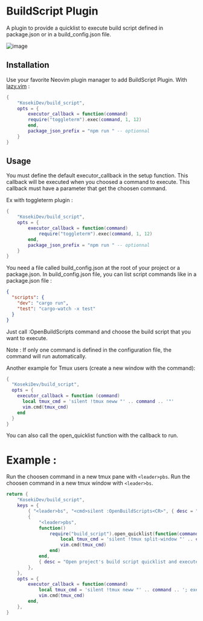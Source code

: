 # BuildScript Plugin

A plugin to provide a quicklist to execute build script defined in package.json or in a build_config.json file.

![image](https://github.com/KosekiDev/build_script/assets/62622114/fcdc5015-428f-49f4-865a-6f607d7d0dbf)

## Installation

Use your favorite Neovim plugin manager to add BuildScript Plugin.
With [lazy.vim](https://github.com/folke/lazy.nvim) :

```lua
{
    "KosekiDev/build_script",
    opts = {
        executor_callback = function(command)
	    require("toggleterm").exec(command, 1, 12)
        end,
        package_json_prefix = "npm run " -- optionnal
    }
}
```

## Usage

You must define the default executor_callback in the setup function.
This callback will be executed when you choosed a command to execute.
This callback must have a parameter that get the choosen command.

Ex with toggleterm plugin :

```lua
{
    "KosekiDev/build_script",
    opts = {
        executor_callback = function(command)
            require("toggleterm").exec(command, 1, 12)
        end,
        package_json_prefix = "npm run " -- optionnal
    }
}
```

You need a file called build_config.json at the root of your project or a package.json.
In build_config.json file, you can list script commands like in a package.json file :

```json
{
  "scripts": {
    "dev": "cargo run",
    "test": "cargo-watch -x test"
  }
}
```

Just call :OpenBuildScripts command and choose the build script that you want to execute.

Note : If only one command is defined in the configuration file, the command will run automatically.

Another example for Tmux users (create a new window with the command):

```lua
{
  "KosekiDev/build_script",
  opts = {
    executor_callback = function (command)
      local tmux_cmd = 'silent !tmux neww "' .. command .. '"'
      vim.cmd(tmux_cmd)
    end
  }
}
```

You can also call the open_quicklist function with the callback to run.

# Example :

Run the choosen command in a new tmux pane with `<leader>pbs`.
Run the choosen command in a new tmux window with `<leader>bs`.

```lua
return {
    "KosekiDev/build_script",
    keys = {
        { "<leader>bs", "<cmd>silent :OpenBuildScripts<CR>", { desc = "Open project's build script quicklist" } },
        {
            "<leader>pbs",
            function()
                require("build_script").open_quicklist(function(command)
                    local tmux_cmd = 'silent !tmux split-window "' .. command .. '"'
                    vim.cmd(tmux_cmd)
                end)
            end,
            { desc = "Open project's build script quicklist and execute the command in a tmux pane" },
        },
    },
    opts = {
        executor_callback = function(command)
            local tmux_cmd = 'silent !tmux neww "' .. command .. '; exec zsh"'
            vim.cmd(tmux_cmd)
        end,
    },
}
```
